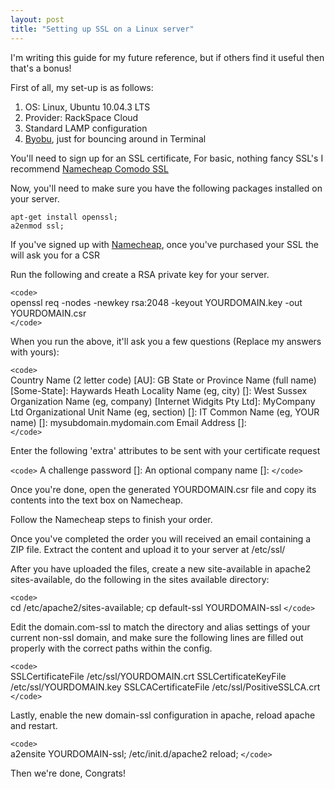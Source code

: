 ```yaml
---
layout: post
title: "Setting up SSL on a Linux server"
---
```


I'm writing this guide for my future reference, but if others find it useful then that's a bonus!

First of all, my set-up is as follows:

1. OS: Linux, Ubuntu 10.04.3 LTS
2. Provider: RackSpace Cloud
3. Standard LAMP configuration
4. [Byobu](https://launchpad.net/byobu), just for bouncing around in Terminal   

You'll need to sign up for an SSL certificate, For basic, nothing fancy SSL's I recommend [Namecheap Comodo SSL](http://www.namecheap.com/ssl-certificates/comodo.aspx?aff=26395)

Now, you'll need to make sure you have the following packages installed on your server.


	apt-get install openssl;
	a2enmod ssl;


If you've signed up with [Namecheap](http://www.namecheap.com/ssl-certificates/comodo.aspx?aff=26395), once you've purchased your SSL the will ask you for a CSR

Run the following and create a RSA private key for your server. 
   
`<code>`  
	openssl req -nodes -newkey rsa:2048 -keyout YOURDOMAIN.key -out YOURDOMAIN.csr      
`</code>`          

When you run the above, it'll ask you a few questions (Replace my answers with yours):
     
`<code>`   
	Country Name (2 letter code) [AU]: GB
	State or Province Name (full name) [Some-State]: Haywards Heath
	Locality Name (eg, city) []: West Sussex
	Organization Name (eg, company) [Internet Widgits Pty Ltd]: MyCompany Ltd
	Organizational Unit Name (eg, section) []: IT
	Common Name (eg, YOUR name) []: mysubdomain.mydomain.com
	Email Address []:             
`</code>` 

Enter the following 'extra' attributes to be sent with your certificate request
         
`<code>` 
	A challenge password []: 
	An optional company name []:
`</code>`

Once you're done, open the generated YOURDOMAIN.csr file and copy its contents into the text box on Namecheap. 

Follow the Namecheap steps to finish your order.

Once you've completed the order you will received an email containing a ZIP file. Extract the content and upload it to your server at /etc/ssl/

After you have uploaded the files, create a new site-available in apache2 sites-available, do the following in the sites available directory:

`<code>`   
	cd /etc/apache2/sites-available;
	cp default-ssl YOURDOMAIN-ssl
`</code>` 

Edit the domain.com-ssl to match the directory and alias settings of your current non-ssl domain, and make sure the following lines are filled out properly with the correct paths within the config.

`<code>`   
	SSLCertificateFile /etc/ssl/YOURDOMAIN.crt
	SSLCertificateKeyFile /etc/ssl/YOURDOMAIN.key
	SSLCACertificateFile /etc/ssl/PositiveSSLCA.crt
`</code>`                         

Lastly, enable the new domain-ssl configuration in apache, reload apache and restart.

`<code>`   
	a2ensite YOURDOMAIN-ssl;
	/etc/init.d/apache2 reload;
`</code>`

Then we're done, Congrats!     

